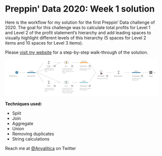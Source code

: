# Preppin' Data 2020: Week 1 solution

Here is the workflow for my solution for the first Preppin’ Data challenge of 2020. The goal for this challenge was to calculate total profits for Level 1 and Level 2 of the profit statement’s hierarchy and add leading spaces to visually highlight different levels of this hierarchy (5 spaces for Level 2 items and 10 spaces for Level 3 items).

Please [visit my website](https://www.prosvetova.com/blog/2020-01-04-preppindata_2020w1) for a step-by-step walk-through of the solution. 

![Preppin' Data 2020: week 1 solution](PD2020w1_flow.png)

**Techniques used:**

 - Split
 - Join
 - Aggregate
 - Union
 - Removing duplicates
 - String calculations


Reach me at [@Anyalitica](https://twitter.com/Anyalitica) on Twitter
